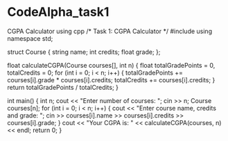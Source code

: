 # CodeAlpha_task1
CGPA Calculator using cpp
/* Task 1: CGPA Calculator */
#include <iostream>
using namespace std;

struct Course {
    string name;
    int credits;
    float grade;
};

float calculateCGPA(Course courses[], int n) {
    float totalGradePoints = 0, totalCredits = 0;
    for (int i = 0; i < n; i++) {
        totalGradePoints += courses[i].grade * courses[i].credits;
        totalCredits += courses[i].credits;
    }
    return totalGradePoints / totalCredits;
}

int main() {
    int n;
    cout << "Enter number of courses: ";
    cin >> n;
    Course courses[n];
    for (int i = 0; i < n; i++) {
        cout << "Enter course name, credits and grade: ";
        cin >> courses[i].name >> courses[i].credits >> courses[i].grade;
    }
    cout << "Your CGPA is: " << calculateCGPA(courses, n) << endl;
    return 0;
}
